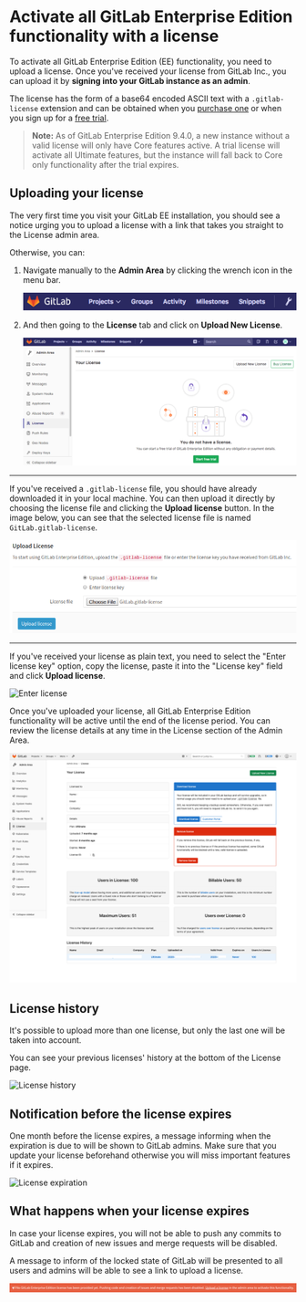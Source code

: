 # Activate all GitLab Enterprise Edition functionality with a license

To activate all GitLab Enterprise Edition (EE) functionality, you need to upload
a license. Once you've received your license from GitLab Inc., you can upload it
by **signing into your GitLab instance as an admin**.

The license has the form of a base64 encoded ASCII text with a `.gitlab-license`
extension and can be obtained when you [purchase one][pricing] or when you sign
up for a [free trial].

> **Note:** As of GitLab Enterprise Edition 9.4.0, a new instance without a valid license
will only have Core features active. A trial license will activate all Ultimate features,
but the instance will fall back to Core only functionality after the trial expires.

## Uploading your license

The very first time you visit your GitLab EE installation, you should see a
notice urging you to upload a license with a link that takes you straight to the
License admin area.

Otherwise, you can:

1. Navigate manually to the **Admin Area** by clicking the wrench icon in the menu bar.

    ![Admin area icon](img/admin_wrench.png)

1. And then going to the **License** tab and click on **Upload New License**.

    ![License admin area](img/license_admin_area.png)

---

If you've received a `.gitlab-license` file, you should have already downloaded
it in your local machine. You can then upload it directly by choosing the
license file and clicking the **Upload license** button. In the image below,
you can see that the selected license file is named `GitLab.gitlab-license`.

![Upload license](img/license_upload.png)

---

If you've received your license as plain text, you need to select the
"Enter license key" option, copy the license, paste it into the "License key"
field and click **Upload license**.

![Enter license](img/license_enter.png)

Once you've uploaded your license, all GitLab Enterprise Edition functionality
will be active until the end of the license period.
You can review the license details at any time in the License section of the
Admin Area.

![License details](img/license_details.png)

## License history

It's possible to upload more than one license, but only the last one will be
taken into account.

You can see your previous licenses' history at the bottom of the License page.

![License history](img/license_history.png)

## Notification before the license expires

One month before the license expires, a message informing when the expiration
is due to will be shown to GitLab admins. Make sure that you update your license
beforehand otherwise you will miss important features if it expires.

![License expiration](img/license_expire_message.png)

## What happens when your license expires

In case your license expires, you will not be able to push any commits to
GitLab and creation of new issues and merge requests will be disabled.

A message to inform of the locked state of GitLab will be presented to all
users and admins will be able to see a link to upload a license.

![No license message](img/license_no_license_message.png)

[free trial]: https://about.gitlab.com/free-trial/
[pricing]: https://about.gitlab.com/pricing/
